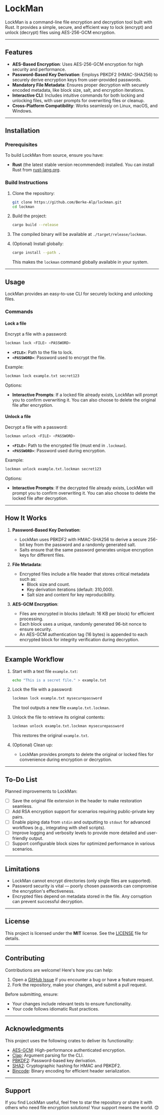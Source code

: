 # LockMan

LockMan is a command-line file encryption and decryption tool built with Rust. It provides a simple, secure, and efficient way to lock (encrypt) and unlock (decrypt) files using AES-256-GCM encryption.

---

## Features
- **AES-Based Encryption**: Uses AES-256-GCM encryption for high security and performance.
- **Password-Based Key Derivation**: Employs PBKDF2 (HMAC-SHA256) to securely derive encryption keys from user-provided passwords.
- **Mandatory File Metadata**: Ensures proper decryption with securely encoded metadata, like block size, salt, and encryption iterations.
- **Interactive CLI**: Includes intuitive commands for both locking and unlocking files, with user prompts for overwriting files or cleanup.
- **Cross-Platform Compatibility**: Works seamlessly on Linux, macOS, and Windows.

---

## Installation

### Prerequisites
To build LockMan from source, ensure you have:
- **Rust** (the latest stable version recommended) installed. You can install Rust from [rust-lang.org](https://www.rust-lang.org/).

### Build Instructions
1. Clone the repository:
   ```bash
   git clone https://github.com/Berke-Alp/lockman.git
   cd lockman
   ```
   
2. Build the project:
   ```bash
   cargo build --release
   ```

3. The compiled binary will be available at `./target/release/lockman`.

4. (Optional) Install globally:
   ```bash
   cargo install --path .
   ```
   
   This makes the `lockman` command globally available in your system.

---

## Usage

LockMan provides an easy-to-use CLI for securely locking and unlocking files.

### Commands

#### Lock a file
Encrypt a file with a password:
```bash
lockman lock <FILE> <PASSWORD>
```

- **`<FILE>`**: Path to the file to lock.
- **`<PASSWORD>`**: Password used to encrypt the file.

Example:
```bash
lockman lock example.txt secret123
```

Options:
- **Interactive Prompts**: If a locked file already exists, LockMan will prompt you to confirm overwriting it. You can also choose to delete the original file after encryption.

#### Unlock a file
Decrypt a file with a password:
```bash
lockman unlock <FILE> <PASSWORD>
```

- **`<FILE>`**: Path to the encrypted file (must end in `.lockman`).
- **`<PASSWORD>`**: Password used during encryption.

Example:
```bash
lockman unlock example.txt.lockman secret123
```

Options:
- **Interactive Prompts**: If the decrypted file already exists, LockMan will prompt you to confirm overwriting it. You can also choose to delete the locked file after decryption.

---

## How It Works

1. **Password-Based Key Derivation**:
   - LockMan uses PBKDF2 with HMAC-SHA256 to derive a secure 256-bit key from the password and a randomly generated salt.
   - Salts ensure that the same password generates unique encryption keys for different files.

2. **File Metadata**:
   - Encrypted files include a file header that stores critical metadata such as:
      - Block size and count.
      - Key derivation iterations (default: 310,000).
      - Salt size and content for key reproducibility.

3. **AES-GCM Encryption**:
   - Files are encrypted in blocks (default: 16 KB per block) for efficient processing.
   - Each block uses a unique, randomly generated 96-bit nonce to ensure security.
   - An AES-GCM authentication tag (16 bytes) is appended to each encrypted block for integrity verification during decryption.

---

## Example Workflow

1. Start with a text file `example.txt`:
   ```bash
   echo "This is a secret file." > example.txt
   ```

2. Lock the file with a password:
   ```bash
   lockman lock example.txt mysecurepassword
   ```
   The tool outputs a new file `example.txt.lockman`.

3. Unlock the file to retrieve its original contents:
   ```bash
   lockman unlock example.txt.lockman mysecurepassword
   ```
   This restores the original `example.txt`.

4. (Optional) Clean up:
   - LockMan provides prompts to delete the original or locked files for convenience during encryption or decryption.

---

## To-Do List

Planned improvements to LockMan:
- [ ] Save the original file extension in the header to make restoration seamless.
- [ ] Add RSA encryption support for scenarios requiring public-private key pairs.
- [ ] Enable piping data from `stdin` and outputting to `stdout` for advanced workflows (e.g., integrating with shell scripts).
- [ ] Improve logging and verbosity levels to provide more detailed and user-friendly output.
- [ ] Support configurable block sizes for optimized performance in various scenarios.

---

## Limitations

- LockMan cannot encrypt directories (only single files are supported).
- Password security is vital — poorly chosen passwords can compromise the encryption's effectiveness.
- Encrypted files depend on metadata stored in the file. Any corruption can prevent successful decryption.

---

## License

This project is licensed under the **MIT** license. See the [LICENSE](LICENSE) file for details.

---

## Contributing

Contributions are welcome! Here's how you can help:
1. Open a [GitHub Issue](https://github.com/Berke-Alp/lockman/issues) if you encounter a bug or have a feature request.
2. Fork the repository, make your changes, and submit a pull request.

Before submitting, ensure:
- Your changes include relevant tests to ensure functionality.
- Your code follows idiomatic Rust practices.

---

## Acknowledgments

This project uses the following crates to deliver its functionality:
- [AES-GCM](https://crates.io/crates/aes-gcm): High-performance authenticated encryption.
- [Clap](https://crates.io/crates/clap): Argument parsing for the CLI.
- [PBKDF2](https://crates.io/crates/pbkdf2): Password-based key derivation.
- [SHA2](https://crates.io/crates/sha2): Cryptographic hashing for HMAC and PBKDF2.
- [Bincode](https://crates.io/crates/bincode): Binary encoding for efficient header serialization.

---

## Support

If you find LockMan useful, feel free to star the repository or share it with others who need file encryption solutions! Your support means the world. 😊
